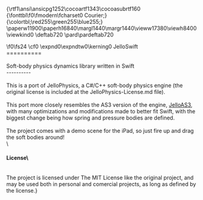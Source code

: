 {\rtf1\ansi\ansicpg1252\cocoartf1343\cocoasubrtf160
{\fonttbl\f0\fmodern\fcharset0 Courier;}
{\colortbl;\red255\green255\blue255;}
\paperw11900\paperh16840\margl1440\margr1440\vieww17380\viewh8400\viewkind0
\deftab720
\pard\pardeftab720

\f0\fs24 \cf0 \expnd0\expndtw0\kerning0
JelloSwift\
==========\
\
Soft-body physics dynamics library written in Swift\
----------\
\
This is a port of JelloPhysics, a C#/C++ soft-body physics engine (the original license is included at the JelloPhysics-License.md file).\
\
This port more closely resembles the AS3 version of the engine, [JelloAS3](http://sourceforge.net/projects/jelloas3/), with many optimizations and modifications made to better fit Swift, with the biggest change being how spring and pressure bodies are defined.\
\
The project comes with a demo scene for the iPad, so just fire up and drag the soft bodies around!\
\
#### License\
\
The project is licensed under The MIT License like the original project, and may be used both in personal and comercial projects, as long as defined by the license.}